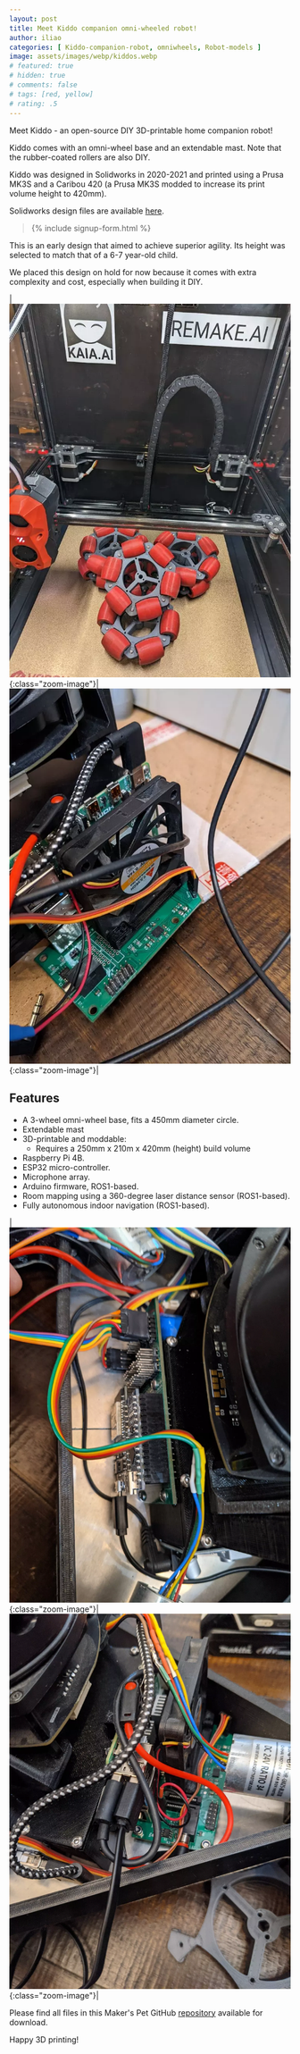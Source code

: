 ```yaml
---
layout: post
title: Meet Kiddo companion omni-wheeled robot!
author: iliao
categories: [ Kiddo-companion-robot, omniwheels, Robot-models ]
image: assets/images/webp/kiddos.webp
# featured: true
# hidden: true
# comments: false
# tags: [red, yellow]
# rating: .5
---
```

Meet Kiddo - an open-source DIY 3D-printable home companion robot!

Kiddo comes with an omni-wheel base and an extendable mast. Note that the rubber-coated rollers are also DIY.

Kiddo was designed in Solidworks in 2020-2021 and printed using a Prusa MK3S and a Caribou 420 (a Prusa MK3S modded to increase its print volume height to 420mm).

Solidworks design files are available [here](https://github.com/makerspet/kiddo).

<blockquote>{% include signup-form.html %}</blockquote>

This is an early design that aimed to achieve superior agility. Its height was selected to match that of a 6-7 year-old child.

We placed this design on hold for now because it comes with extra complexity and cost, especially when building it DIY.

|![Kiddo companion robot - omni-wheel halves](/assets/images/webp/Kiddo_omni_wheels.webp 'Kiddo companion robot - omni-wheel halves'){:class="zoom-image"}|![Kiddo companion robot - Raspberry Pi 4B fan](/assets/images/webp/PXL_20210326_043233781.webp 'Kiddo companion robot - Raspberry Pi 4B fan'){:class="zoom-image"}|

<p></p>

## Features
- A 3-wheel omni-wheel base, fits a 450mm diameter circle.
- Extendable mast
- 3D-printable and moddable:
  - Requires a 250mm x 210m x 420mm (height) build volume
- Raspberry Pi 4B.
- ESP32 micro-controller.
- Microphone array.
- Arduino firmware, ROS1-based.
- Room mapping using a 360-degree laser distance sensor (ROS1-based).
- Fully autonomous indoor navigation (ROS1-based).

|![Kiddo companion robot - base front electronics](/assets/images/webp/PXL_20210505_205818115.webp 'Kiddo companion robot - base front electronics'){:class="zoom-image"}|![Kiddo companion robot - base rear electronics](/assets/images/webp/PXL_20210428_063404653.webp 'Kiddo companion robot - base rear electronics'){:class="zoom-image"}|

<p></p>

Please find all files in this Maker's Pet GitHub [repository](https://github.com/makerspet/kiddo) available for download.

Happy 3D printing!
